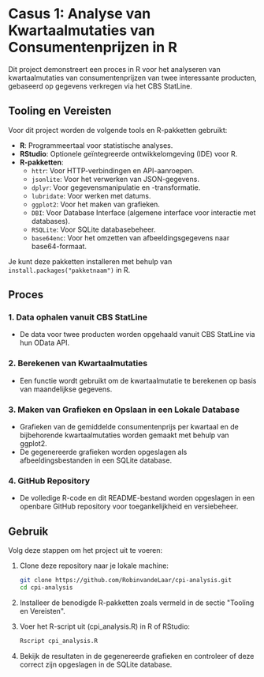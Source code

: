 # Casus 1: Analyse van Kwartaalmutaties van Consumentenprijzen in R

Dit project demonstreert een proces in R voor het analyseren van kwartaalmutaties van consumentenprijzen van twee interessante producten, gebaseerd op gegevens verkregen via het CBS StatLine.

## Tooling en Vereisten

Voor dit project worden de volgende tools en R-pakketten gebruikt:

- **R**: Programmeertaal voor statistische analyses.
- **RStudio**: Optionele geïntegreerde ontwikkelomgeving (IDE) voor R.
- **R-pakketten**: 
  - `httr`: Voor HTTP-verbindingen en API-aanroepen.
  - `jsonlite`: Voor het verwerken van JSON-gegevens.
  - `dplyr`: Voor gegevensmanipulatie en -transformatie.
  - `lubridate`: Voor werken met datums.
  - `ggplot2`: Voor het maken van grafieken.
  - `DBI`: Voor Database Interface (algemene interface voor interactie met databases).
  - `RSQLite`: Voor SQLite databasebeheer.
  - `base64enc`: Voor het omzetten van afbeeldingsgegevens naar base64-formaat.

Je kunt deze pakketten installeren met behulp van `install.packages("pakketnaam")` in R.

## Proces

### 1. Data ophalen vanuit CBS StatLine

- De data voor twee producten worden opgehaald vanuit CBS StatLine via hun OData API.

### 2. Berekenen van Kwartaalmutaties

- Een functie wordt gebruikt om de kwartaalmutatie te berekenen op basis van maandelijkse gegevens.

### 3. Maken van Grafieken en Opslaan in een Lokale Database

- Grafieken van de gemiddelde consumentenprijs per kwartaal en de bijbehorende kwartaalmutaties worden gemaakt met behulp van ggplot2.
- De gegenereerde grafieken worden opgeslagen als afbeeldingsbestanden in een SQLite database.

### 4. GitHub Repository

- De volledige R-code en dit README-bestand worden opgeslagen in een openbare GitHub repository voor toegankelijkheid en versiebeheer.

## Gebruik

Volg deze stappen om het project uit te voeren:

1. Clone deze repository naar je lokale machine:

   ```sh
   git clone https://github.com/RobinvandeLaar/cpi-analysis.git
   cd cpi-analysis

2. Installeer de benodigde R-pakketten zoals vermeld in de sectie "Tooling en Vereisten".
3. Voer het R-script uit (cpi_analysis.R) in R of RStudio:
    ```r
    Rscript cpi_analysis.R

4. Bekijk de resultaten in de gegenereerde grafieken en controleer of deze correct zijn opgeslagen in de SQLite database.

